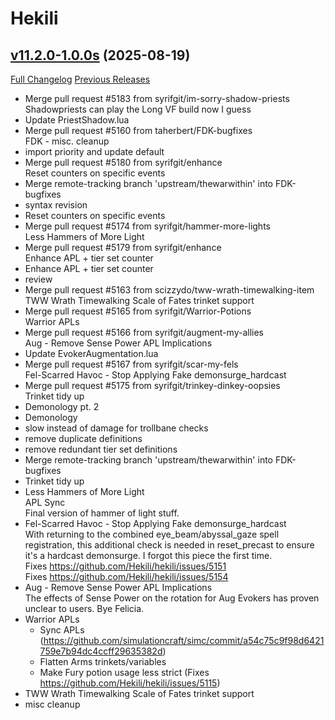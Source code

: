 # Hekili

## [v11.2.0-1.0.0s](https://github.com/Hekili/hekili/tree/v11.2.0-1.0.0s) (2025-08-19)
[Full Changelog](https://github.com/Hekili/hekili/compare/v11.2.0-1.0.0r...v11.2.0-1.0.0s) [Previous Releases](https://github.com/Hekili/hekili/releases)

- Merge pull request #5183 from syrifgit/im-sorry-shadow-priests  
    Shadowpriests can play the Long VF build now I guess  
- Update PriestShadow.lua  
- Merge pull request #5160 from taherbert/FDK-bugfixes  
    FDK - misc. cleanup  
- import priority and update default  
- Merge pull request #5180 from syrifgit/enhance  
    Reset counters on specific events  
- Merge remote-tracking branch 'upstream/thewarwithin' into FDK-bugfixes  
- syntax revision  
- Reset counters on specific events  
- Merge pull request #5174 from syrifgit/hammer-more-lights  
    Less Hammers of More Light  
- Merge pull request #5179 from syrifgit/enhance  
    Enhance APL + tier set counter  
- Enhance APL + tier set counter  
- review  
- Merge pull request #5163 from scizzydo/tww-wrath-timewalking-item  
    TWW Wrath Timewalking Scale of Fates trinket support  
- Merge pull request #5165 from syrifgit/Warrior-Potions  
    Warrior APLs  
- Merge pull request #5166 from syrifgit/augment-my-allies  
    Aug - Remove Sense Power APL Implications  
- Update EvokerAugmentation.lua  
- Merge pull request #5167 from syrifgit/scar-my-fels  
    Fel-Scarred Havoc - Stop Applying Fake demonsurge\_hardcast  
- Merge pull request #5175 from syrifgit/trinkey-dinkey-oopsies  
    Trinket tidy up  
- Demonology pt. 2  
- Demonology  
- slow instead of damage for trollbane checks  
- remove duplicate definitions  
- remove redundant tier set definitions  
- Merge remote-tracking branch 'upstream/thewarwithin' into FDK-bugfixes  
- Trinket tidy up  
- Less Hammers of More Light  
    APL Sync  
    Final version of hammer of light stuff.  
- Fel-Scarred Havoc - Stop Applying Fake demonsurge\_hardcast  
    With returning to the combined eye\_beam/abyssal\_gaze spell registration, this additional check is needed in reset\_precast to ensure it's a hardcast demonsurge. I forgot this piece the first time.  
    Fixes https://github.com/Hekili/hekili/issues/5151  
    Fixes https://github.com/Hekili/hekili/issues/5154  
- Aug - Remove Sense Power APL Implications  
    The effects of Sense Power on the rotation for Aug Evokers has proven unclear to users. Bye Felicia.  
- Warrior APLs  
    - Sync APLs (https://github.com/simulationcraft/simc/commit/a54c75c9f98d6421759e7b94dc4ccff29635382d)  
    - Flatten Arms trinkets/variables  
    - Make Fury potion usage less strict (Fixes  https://github.com/Hekili/hekili/issues/5115)  
- TWW Wrath Timewalking Scale of Fates trinket support  
- misc cleanup  

